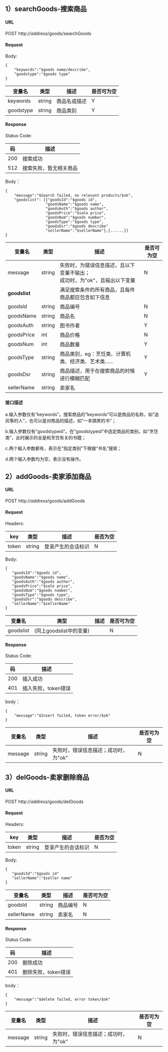 ## 1）searchGoods-搜索商品

#### URL

POST http://$address$/goods/searchGoods

#### Request

Body:
```
{
    "keywords":"$goods name/describe",
    "goodstype":"$goods type"
}
```

变量名 | 类型 | 描述 | 是否可为空
---|---|---|---
keywords | string | 商品名或描述 | Y 
goodstype | string | 商品类别 | Y 

#### Response

Status Code:


码 | 描述
--- | ---
200 | 搜索成功 
512 | 搜索失败，暂无相关商品 

Body：

```
{ 
	"message":"$Search failed, no relevant products/$ok",
    "goodslist": [{"goodsId":"$goods id",
    			  "goodsName":"$goods name",
  				  "goodsAuth":"$goods author",
 				  "goodsPrice":"$sale price",
 				  "goodsNum":"$goods number",
 				  "goodsType":"$goods type",
 				  "goodsDsr":"$goods describe"
 				  "sellerName":"$sellerName"},{......}]
}
```

变量名 | 类型 | 描述 | 是否可为空
---|---|---|---
message | string | 失败时，为错误信息描述，且以下变量不输出；<br />成功时，为"ok"，且输出以下变量 | N 
**goodslist** |  | 满足搜索条件的所有商品，且每件商品都应包含如下信息 |  
goodsId | string | 商品编号 | N 
goodsName | string | 商品名 | N 
 goodsAuth | string | 图书作者 | Y 
goodsPrice | int | 商品价格 | N 
goodsNum | int | 商品数量 | Y 
goodsType | string | 商品类别，eg：烹饪类、计算机类、经济类、艺术类...... | Y 
goodsDsr | string | 商品描述，用于在搜索商品的时候进行模糊匹配 | Y 
sellerName | string | 卖家名 |  

#### 接口描述

a.输入参数仅有“keywords”。搜索商品的”keywords“可以是商品的名称，如”追风筝的人“，也可以是对商品的描述，如”一本搞笑的书“；

b.输入参数仅有“goodstypeid”。在“goodstypeid”中选定商品的类别，如“烹饪类”，此时展示的全是和烹饪有关的书籍；

c.两个输入参数都有，表示在“指定类别”下根据“书名”搜索；

d.两个输入参数均为空，表示没有操作。



## 2）addGoods-卖家添加商品

#### URL
POST http://$address$/goods/addGoods

#### Request

Headers:

| key   | 类型   | 描述               | 是否为空 |
| ----- | ------ | ------------------ | -------- |
| token | string | 登录产生的会话标识 | N        |

Body:
```
{
   "goodsId":"$goods id",
   "goodsName":"$goods name",
   "goodsAuth":"$goods author",
   "goodsPrice":"$sale price",
   "goodsNum":"$goods number",
   "goodsType":"$goods type",
   "goodsDsr":"$goods describe",
   "sellerName":"$sellerName"
}
```

变量名 | 类型 | 描述 | 是否可为空
---|---|---|---
goodslist | (同上goodslist中的变量) |  | N

#### Response

Status Code:

码 | 描述
--- | ---
200 | 插入成功 
401 | 插入失败，token错误 

body：

```
{ 
	"message":"$Insert failed, token error/$ok"
}
```



变量名 | 类型 | 描述 | 是否可为空
---|---|---|---
message | string | 失败时，错误信息描述；成功时，为"ok" | N 



## 3）delGoods-卖家删除商品

#### URL

POST http://$address$/goods/delGoods

#### Request

Headers:

| key   | 类型   | 描述               | 是否为空 |
| ----- | ------ | ------------------ | -------- |
| token | string | 登录产生的会话标识 | N        |

Body:

```
{
   "goodsId":"$goods id"
   "sellerName":"$seller name"
}
```

| 变量名     | 类型   | 描述     | 是否可为空 |
| ---------- | ------ | -------- | ---------- |
| goodsId    | string | 商品编号 | N          |
| sellerName | string | 卖家名   | N          |

#### Response

Status Code:

| 码   | 描述                |
| ---- | ------------------- |
| 200  | 删除成功            |
| 401  | 删除失败，token错误 |

body：

```
{ 
	"message":"$delete failed, error token/$ok"
}
```



| 变量名  | 类型   | 描述                                 | 是否可为空 |
| ------- | ------ | ------------------------------------ | ---------- |
| message | string | 失败时，错误信息描述；成功时，为"ok" | N          |

